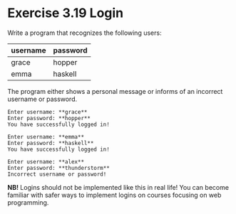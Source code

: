 # Exercise 3.19 Login

Write a program that recognizes the following users:

| username | password |
| -------- | -------- |
| grace     | hopper |
| emma     | haskell  |

The program either shows a personal message or informs of an incorrect username or password.

```plaintext
Enter username: **grace**
Enter password: **hopper**
You have successfully logged in!
```

```plaintext
Enter username: **emma**
Enter password: **haskell**
You have successfully logged in!
```

```plaintext
Enter username: **alex**
Enter password: **thunderstorm**
Incorrect username or password!
```

**NB!** Logins should not be implemented like this in real life! You can become familiar with safer ways to implement logins on courses focusing on web programming.
